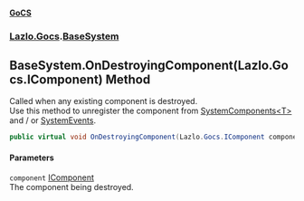 #### [GoCS](./index.md 'index')
### [Lazlo.Gocs](./Lazlo-Gocs.md 'Lazlo.Gocs').[BaseSystem](./Lazlo-Gocs-BaseSystem.md 'Lazlo.Gocs.BaseSystem')
## BaseSystem.OnDestroyingComponent(Lazlo.Gocs.IComponent) Method
Called when any existing component is destroyed.  
Use this method to unregister the component from [SystemComponents&lt;T&gt;](./Lazlo-Gocs-SystemComponents-T-.md 'Lazlo.Gocs.SystemComponents&lt;T&gt;') and / or [SystemEvents](./Lazlo-Gocs-SystemEvents.md 'Lazlo.Gocs.SystemEvents').  
```C#
public virtual void OnDestroyingComponent(Lazlo.Gocs.IComponent component);
```
#### Parameters
<a name='Lazlo-Gocs-BaseSystem-OnDestroyingComponent(Lazlo-Gocs-IComponent)-component'></a>
`component` [IComponent](./Lazlo-Gocs-IComponent.md 'Lazlo.Gocs.IComponent')  
The component being destroyed.  
  
